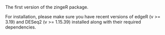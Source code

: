 The first version of the zingeR package.

For installation, please make sure you have recent versions of edgeR (v >= 3.19) and DESeq2 (v >= 1.15.39) installed along with their required dependencies.
